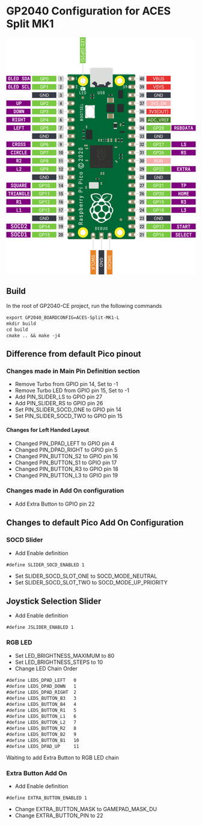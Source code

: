 # GP2040 Configuration for ACES Split MK1

![Pin Mapping](assets/PinMapping.png)

## Build

In the root of GP2040-CE project, run the following commands

```
export GP2040_BOARDCONFIG=ACES-Split-MK1-L
mkdir build
cd build
cmake .. && make -j4
```

## Difference from default Pico pinout 

### Changes made in Main Pin Definition section

- Remove Turbo from GPIO pin 14, Set to -1
- Remove Turbo LED from GPIO pin 15, Set to -1
- Add PIN_SLIDER_LS to GPIO pin 27
- Add PIN_SLIDER_RS to GPIO pin 26
- Set PIN_SLIDER_SOCD_ONE to GPIO pin 14
- Set PIN_SLIDER_SOCD_TWO to GPIO pin 15

#### Changes for Left Handed Layout

- Changed PIN_DPAD_LEFT to GPIO pin 4
- Changed PIN_DPAD_RIGHT to GPIO pin 5
- Changed PIN_BUTTON_S2 to GPIO pin 16
- Changed PIN_BUTTON_S1 to GPIO pin 17
- Changed PIN_BUTTON_R3 to GPIO pin 18
- Changed PIN_BUTTON_L3 to GPIO pin 19

### Changes made in Add On configuration

- Add Extra Button to GPIO pin 22

## Changes to default Pico Add On Configuration

### SOCD Slider

- Add Enable definition

```
#define SLIDER_SOCD_ENABLED 1
```

- Set SLIDER_SOCD_SLOT_ONE to SOCD_MODE_NEUTRAL
- Set SLIDER_SOCD_SLOT_TWO to SOCD_MODE_UP_PRIORITY
  
## Joystick Selection Slider

- Add Enable definition

```
#define JSLIDER_ENABLED 1
```

### RGB LED
- Set LED_BRIGHTNESS_MAXIMUM to 80
- Set LED_BRIGHTNESS_STEPS to 10
- Change LED Chain Order

```
#define LEDS_DPAD_LEFT   0
#define LEDS_DPAD_DOWN   1
#define LEDS_DPAD_RIGHT  2
#define LEDS_BUTTON_B3   3
#define LEDS_BUTTON_B4   4
#define LEDS_BUTTON_R1   5
#define LEDS_BUTTON_L1   6
#define LEDS_BUTTON_L2   7
#define LEDS_BUTTON_R2   8
#define LEDS_BUTTON_B2   9
#define LEDS_BUTTON_B1   10
#define LEDS_DPAD_UP     11
```

Waiting to add Extra Button to RGB LED chain

### Extra Button Add On
- Add Enable definition

```
#define EXTRA_BUTTON_ENABLED 1
```

- Change EXTRA_BUTTON_MASK to GAMEPAD_MASK_DU
- Change EXTRA_BUTTON_PIN to 22